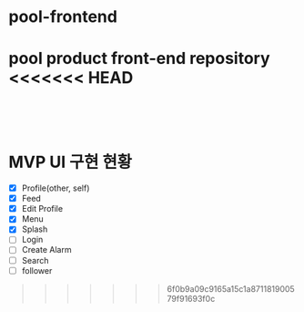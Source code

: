 # pool-frontend

pool product front-end repository
<<<<<<< HEAD
=======
<br/>
<br/>
<br/>

# MVP UI 구현 현황

-   [x] Profile(other, self)
-   [x] Feed
-   [x] Edit Profile
-   [x] Menu
-   [x] Splash
-   [ ] Login
-   [ ] Create Alarm
-   [ ] Search
-   [ ] follower
>>>>>>> 6f0b9a09c9165a15c1a871181900579f91693f0c
